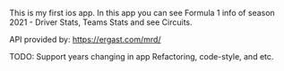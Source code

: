 This is my first ios app. 
In this app you can see Formula 1 info of season 2021 - Driver Stats, Teams Stats and see Circuits. 

API provided by: 
https://ergast.com/mrd/

TODO: 
Support years changing in app 
Refactoring, code-style, and etc.
